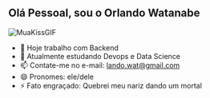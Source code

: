## Olá Pessoal, sou o Orlando Watanabe 
![MuaKissGIF](https://github.com/user-attachments/assets/0af19573-cb22-4ad0-baad-254e19771aa3)


- 🔭 Hoje trabalho com Backend
- 🌱 Atualmente estudando Devops e Data Science
- 📫 Contate-me no e-mail: lando.wat@gmail.com
- 😄 Pronomes: ele/dele
- ⚡ Fato engraçado: Quebrei meu nariz dando um mortal
